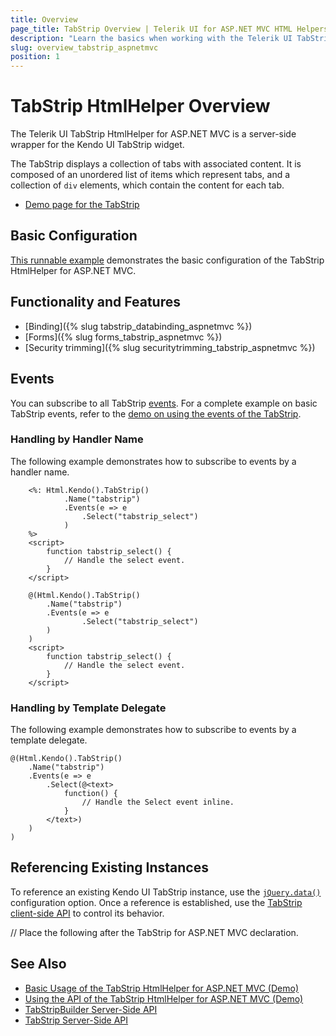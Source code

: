 ```yaml
---
title: Overview
page_title: TabStrip Overview | Telerik UI for ASP.NET MVC HTML Helpers
description: "Learn the basics when working with the Telerik UI TabStrip HtmlHelper for ASP.NET MVC."
slug: overview_tabstrip_aspnetmvc
position: 1
---
```


# TabStrip HtmlHelper Overview

The Telerik UI TabStrip HtmlHelper for ASP.NET MVC is a server-side wrapper for the Kendo UI TabStrip widget.

The TabStrip displays a collection of tabs with associated content. It is composed of an unordered list of items which represent tabs, and a collection of `div` elements, which contain the content for each tab.

* [Demo page for the TabStrip](https://demos.telerik.com/aspnet-mvc/tabstrip)

## Basic Configuration

[This runnable example](https://demos.telerik.com/aspnet-mvc/tabstrip) demonstrates the basic configuration of the TabStrip HtmlHelper for ASP.NET MVC.

## Functionality and Features

* [Binding]({% slug tabstrip_databinding_aspnetmvc %})
* [Forms]({% slug forms_tabstrip_aspnetmvc %})
* [Security trimming]({% slug securitytrimming_tabstrip_aspnetmvc %})

## Events

You can subscribe to all TabStrip [events](/api/tabstrip). For a complete example on basic TabStrip events, refer to the [demo on using the events of the TabStrip](https://demos.telerik.com/aspnet-mvc/tabstrip/events).

### Handling by Handler Name

The following example demonstrates how to subscribe to events by a handler name.

```ASPX
    <%: Html.Kendo().TabStrip()
            .Name("tabstrip")
            .Events(e => e
                .Select("tabstrip_select")
            )
    %>
    <script>
        function tabstrip_select() {
            // Handle the select event.
        }
    </script>
```
```Razor
    @(Html.Kendo().TabStrip()
        .Name("tabstrip")
        .Events(e => e
                .Select("tabstrip_select")
        )
    )
    <script>
        function tabstrip_select() {
            // Handle the select event.
        }
    </script>
```

### Handling by Template Delegate

The following example demonstrates how to subscribe to events by a template delegate.

    @(Html.Kendo().TabStrip()
        .Name("tabstrip")
        .Events(e => e
            .Select(@<text>
                function() {
                    // Handle the Select event inline.
                }
            </text>)
        )
    )

## Referencing Existing Instances

To reference an existing Kendo UI TabStrip instance, use the [`jQuery.data()`](http://api.jquery.com/jQuery.data/) configuration option. Once a reference is established, use the [TabStrip client-side API](http://docs.telerik.com/kendo-ui/api/javascript/ui/tabstrip#methods) to control its behavior.

  // Place the following after the TabStrip for ASP.NET MVC declaration.
    <script>
        $(function() {
            // The Name() of the TabStrip is used to get its client-side instance.
            var tabstrip = $("#tabstrip").data("kendoTabStrip");
        });
    </script>

## See Also

* [Basic Usage of the TabStrip HtmlHelper for ASP.NET MVC (Demo)](https://demos.telerik.com/aspnet-mvc/tabstrip)
* [Using the API of the TabStrip HtmlHelper for ASP.NET MVC (Demo)](https://demos.telerik.com/aspnet-mvc/tabstrip/api)
* [TabStripBuilder Server-Side API](http://docs.telerik.com/aspnet-mvc/api/Kendo.Mvc.UI.Fluent/TabStripBuilder)
* [TabStrip Server-Side API](/api/tabstrip)
